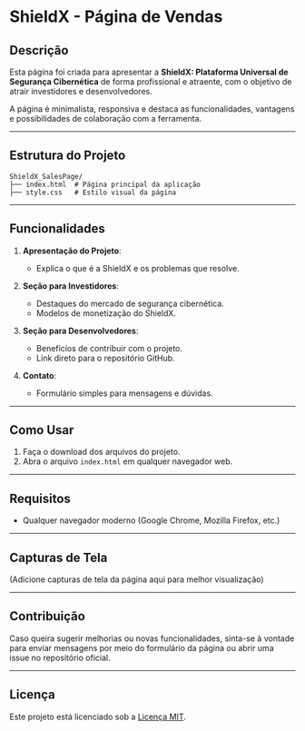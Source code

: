 # ShieldX - Página de Vendas

## Descrição

Esta página foi criada para apresentar a **ShieldX: Plataforma Universal de Segurança Cibernética** de forma profissional e atraente, com o objetivo de atrair investidores e desenvolvedores.

A página é minimalista, responsiva e destaca as funcionalidades, vantagens e possibilidades de colaboração com a ferramenta.

---

## Estrutura do Projeto

```
ShieldX_SalesPage/
├── index.html  # Página principal da aplicação
├── style.css   # Estilo visual da página
```

---

## Funcionalidades

1. **Apresentação do Projeto**:
   - Explica o que é a ShieldX e os problemas que resolve.

2. **Seção para Investidores**:
   - Destaques do mercado de segurança cibernética.
   - Modelos de monetização do ShieldX.

3. **Seção para Desenvolvedores**:
   - Benefícios de contribuir com o projeto.
   - Link direto para o repositório GitHub.

4. **Contato**:
   - Formulário simples para mensagens e dúvidas.

---

## Como Usar

1. Faça o download dos arquivos do projeto.
2. Abra o arquivo `index.html` em qualquer navegador web.

---

## Requisitos

- Qualquer navegador moderno (Google Chrome, Mozilla Firefox, etc.)

---

## Capturas de Tela

(Adicione capturas de tela da página aqui para melhor visualização)

---

## Contribuição

Caso queira sugerir melhorias ou novas funcionalidades, sinta-se à vontade para enviar mensagens por meio do formulário da página ou abrir uma issue no repositório oficial.

---

## Licença

Este projeto está licenciado sob a [Licença MIT](LICENSE).
